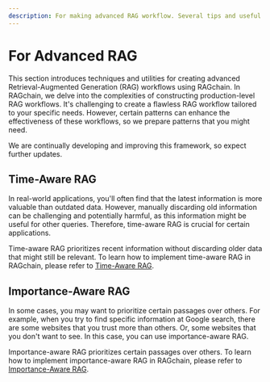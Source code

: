 ```yaml
---
description: For making advanced RAG workflow. Several tips and useful utils will be introduced.
---
```


# For Advanced RAG

This section introduces techniques and utilities for creating advanced Retrieval-Augmented Generation (RAG) workflows
using RAGchain.
In RAGchain, we delve into the complexities of constructing production-level RAG workflows.
It's challenging to create a flawless RAG workflow tailored to your specific needs.
However, certain patterns can enhance the effectiveness of these workflows, so we prepare patterns that you might need.

We are continually developing and improving this framework, so expect further updates.

## Time-Aware RAG

In real-world applications, you'll often find that the latest information is more valuable than outdated data.
However, manually discarding old information can be challenging and potentially harmful, as this information might be
useful for other queries.
Therefore, time-aware RAG is crucial for certain applications.

Time-aware RAG prioritizes recent information without discarding older data that might still be relevant.
To learn how to implement time-aware RAG in RAGchain, please refer to [Time-Aware RAG](./time_aware_rag.md).

## Importance-Aware RAG

In some cases, you may want to prioritize certain passages over others.
For example, when you try to find specific information at Google search, there are some websites that you trust more
than others.
Or, some websites that you don't want to see.
In this case, you can use importance-aware RAG.

Importance-aware RAG prioritizes certain passages over others. 
To learn how to implement importance-aware RAG in RAGchain,
please refer to [Importance-Aware RAG](./importance_aware_rag.md).
